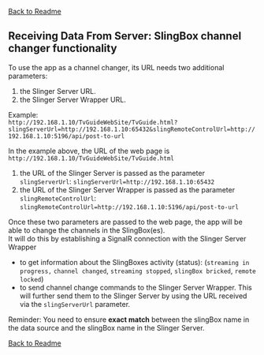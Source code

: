 ﻿[Back to Readme](../README.md#slingbox-channel-changer-functionality)

## Receiving Data From Server: SlingBox channel changer functionality

To use the app as a channel changer, its URL needs two additional parameters:
1. the Slinger Server URL.
2. the Slinger Server Wrapper URL.


Example:<br />
`http://192.168.1.10/TvGuideWebSite/TvGuide.html?slingServerUrl=http://192.168.1.10:65432&slingRemoteControlUrl=http://192.168.1.10:5196/api/post-to-url`

In the example above, the URL of the web page is `http://192.168.1.10/TvGuideWebSite/TvGuide.html`
1. the URL of the Slinger Server is passed as the parameter `slingServerUrl`: `slingServerUrl=http://192.168.1.10:65432`
2. the URL of the Slinger Server Wrapper is passed as the parameter `slingRemoteControlUrl`: `slingRemoteControlUrl=http://192.168.1.10:5196/api/post-to-url`


Once these two parameters are passed to the web page, the app will be able to change the channels in the SlingBox(es).<br />
It will do this by establishing a SignalR connection with the Slinger Server Wrapper
- to get information about the SlingBoxes activity (status): (`streaming in progress,` `channel changed`, `streaming stopped`, `slingBox bricked`, `remote locked`)
- to send channel change commands to the Slinger Server Wrapper. This will further send them to the Slinger Server by using the URL received via the `slingServerUrl` parameter.<br />


Reminder: You need to ensure **exact match** between the slingBox name in the data source and the slingBox name in the Slinger Server.<br />


[Back to Readme](../README.md#slingbox-channel-changer-functionality)